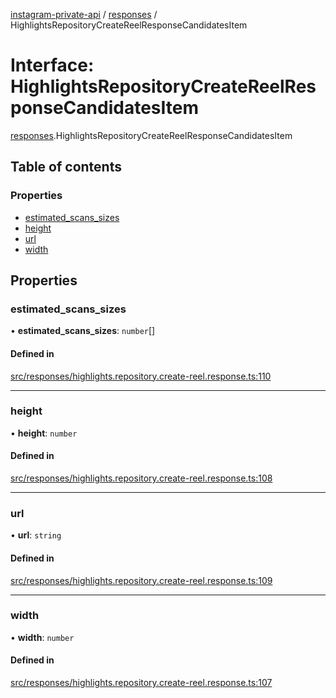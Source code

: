 [instagram-private-api](../../README.md) / [responses](../../modules/responses.md) / HighlightsRepositoryCreateReelResponseCandidatesItem

# Interface: HighlightsRepositoryCreateReelResponseCandidatesItem

[responses](../../modules/responses.md).HighlightsRepositoryCreateReelResponseCandidatesItem

## Table of contents

### Properties

- [estimated\_scans\_sizes](HighlightsRepositoryCreateReelResponseCandidatesItem.md#estimated_scans_sizes)
- [height](HighlightsRepositoryCreateReelResponseCandidatesItem.md#height)
- [url](HighlightsRepositoryCreateReelResponseCandidatesItem.md#url)
- [width](HighlightsRepositoryCreateReelResponseCandidatesItem.md#width)

## Properties

### estimated\_scans\_sizes

• **estimated\_scans\_sizes**: `number`[]

#### Defined in

[src/responses/highlights.repository.create-reel.response.ts:110](https://github.com/Nerixyz/instagram-private-api/blob/b3351b9/src/responses/highlights.repository.create-reel.response.ts#L110)

___

### height

• **height**: `number`

#### Defined in

[src/responses/highlights.repository.create-reel.response.ts:108](https://github.com/Nerixyz/instagram-private-api/blob/b3351b9/src/responses/highlights.repository.create-reel.response.ts#L108)

___

### url

• **url**: `string`

#### Defined in

[src/responses/highlights.repository.create-reel.response.ts:109](https://github.com/Nerixyz/instagram-private-api/blob/b3351b9/src/responses/highlights.repository.create-reel.response.ts#L109)

___

### width

• **width**: `number`

#### Defined in

[src/responses/highlights.repository.create-reel.response.ts:107](https://github.com/Nerixyz/instagram-private-api/blob/b3351b9/src/responses/highlights.repository.create-reel.response.ts#L107)
